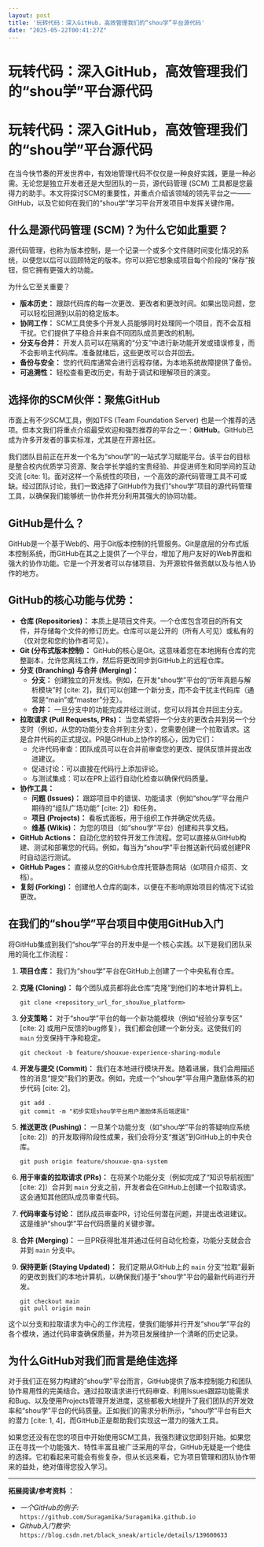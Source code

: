 ```yaml
---
layout: post
title: '玩转代码：深入GitHub，高效管理我们的“shou学”平台源代码'
date: "2025-05-22T00:41:27Z"
---
```

玩转代码：深入GitHub，高效管理我们的“shou学”平台源代码
=================================

玩转代码：深入GitHub，高效管理我们的“shou学”平台源代码
=================================

在当今快节奏的开发世界中，有效地管理代码不仅仅是一种良好实践，更是一种必需。无论您是独立开发者还是大型团队的一员，源代码管理 (SCM) 工具都是您最得力的助手。本文将探讨SCM的重要性，并重点介绍该领域的领先平台之一——GitHub，以及它如何在我们的“shou学”学习平台开发项目中发挥关键作用。

什么是源代码管理 (SCM)？为什么它如此重要？
------------------------

源代码管理，也称为版本控制，是一个记录一个或多个文件随时间变化情况的系统，以便您以后可以回顾特定的版本。你可以把它想象成项目每个阶段的“保存”按钮，但它拥有更强大的功能。

为什么它至关重要？

*   **版本历史：** 跟踪代码库的每一次更改、更改者和更改时间。如果出现问题，您可以轻松回溯到以前的稳定版本。
*   **协同工作：** SCM工具使多个开发人员能够同时处理同一个项目，而不会互相干扰。它们提供了平稳合并来自不同团队成员更改的机制。
*   **分支与合并：** 开发人员可以在隔离的“分支”中进行新功能开发或错误修复，而不会影响主代码库。准备就绪后，这些更改可以合并回去。
*   **备份与安全：** 您的代码库通常会进行远程存储，为本地系统故障提供了备份。
*   **可追溯性：** 轻松查看更改历史，有助于调试和理解项目的演变。

选择你的SCM伙伴：聚焦GitHub
------------------

市面上有不少SCM工具，例如TFS (Team Foundation Server) 也是一个推荐的选项。但本文我们将重点介绍最受欢迎和强烈推荐的平台之一：**GitHub**。GitHub已成为许多开发者的事实标准，尤其是在开源社区。

我们团队目前正在开发一个名为“shou学”的一站式学习赋能平台。该平台的目标是整合校内优质学习资源、聚合学长学姐的宝贵经验、并促进师生和同学间的互动交流 \[cite: 1\]。面对这样一个系统性的项目，一个高效的源代码管理工具不可或缺。经过团队讨论，我们一致选择了GitHub作为我们“shou学”项目的源代码管理工具，以确保我们能够统一协作并充分利用其强大的协同功能。

GitHub是什么？
----------

GitHub是一个基于Web的、用于Git版本控制的托管服务。Git是底层的分布式版本控制系统，而GitHub在其之上提供了一个平台，增加了用户友好的Web界面和强大的协作功能。它是一个开发者可以存储项目、为开源软件做贡献以及与他人协作的地方。

GitHub的核心功能与优势：
---------------

*   **仓库 (Repositories)：** 本质上是项目文件夹。一个仓库包含项目的所有文件，并存储每个文件的修订历史。仓库可以是公开的（所有人可见）或私有的（仅对您和您的协作者可见）。
*   **Git (分布式版本控制)：** GitHub的核心是Git。这意味着您在本地拥有仓库的完整副本，允许您离线工作，然后将更改同步到GitHub上的远程仓库。
*   **分支 (Branching) 与合并 (Merging)：**
    *   **分支：** 创建独立的开发线。例如，在开发“shou学”平台的“历年真题与解析模块”时 \[cite: 2\]，我们可以创建一个新分支，而不会干扰主代码库（通常是“main”或“master”分支）。
    *   **合并：** 一旦分支中的功能完成并经过测试，您可以将其合并回主分支。
*   **拉取请求 (Pull Requests, PRs)：** 当您希望将一个分支的更改合并到另一个分支时（例如，从您的功能分支合并到主分支），您需要创建一个拉取请求。这是合并代码的正式提议。PR是GitHub上协作的核心，因为它们：
    *   允许代码审查：团队成员可以在合并前审查您的更改、提供反馈并提出改进建议。
    *   促进讨论：可以直接在代码行上添加评论。
    *   与测试集成：可以在PR上运行自动化检查以确保代码质量。
*   **协作工具：**
    *   **问题 (Issues)：** 跟踪项目中的错误、功能请求（例如“shou学”平台用户期待的“组队广场功能” \[cite: 2\]）和任务。
    *   **项目 (Projects)：** 看板式面板，用于组织工作并确定优先级。
    *   **维基 (Wikis)：** 为您的项目（如“shou学”平台）创建和共享文档。
*   **GitHub Actions：** 自动化您的软件开发工作流程。您可以直接从GitHub构建、测试和部署您的代码。例如，每当为“shou学”平台推送新代码或创建PR时自动运行测试。
*   **GitHub Pages：** 直接从您的GitHub仓库托管静态网站（如项目介绍页、文档）。
*   **复刻 (Forking)：** 创建他人仓库的副本，以便在不影响原始项目的情况下试验更改。

在我们的“shou学”平台项目中使用GitHub入门
--------------------------

将GitHub集成到我们“shou学”平台的开发中是一个核心实践。以下是我们团队采用的简化工作流程：

1.  **项目仓库：** 我们为“shou学”平台在GitHub上创建了一个中央私有仓库。
2.  **克隆 (Cloning)：** 每个团队成员都将此仓库“克隆”到他们的本地计算机上。
    
        git clone <repository_url_for_shouXue_platform>
        
    
3.  **分支策略：** 对于“shou学”平台的每一个新功能模块（例如“经验分享专区” \[cite: 2\] 或用户反馈的bug修复），我们都会创建一个新分支。这使我们的 `main` 分支保持干净和稳定。
    
        git checkout -b feature/shouxue-experience-sharing-module
        
    
4.  **开发与提交 (Commit)：** 我们在本地进行模块开发。随着进展，我们会用描述性的消息“提交”我们的更改。例如，完成一个“shou学”平台用户激励体系的初步代码 \[cite: 2\]。
    
        git add .
        git commit -m "初步实现shou学平台用户激励体系后端逻辑"
        
    
5.  **推送更改 (Pushing)：** 一旦某个功能分支（如“shou学”平台的答疑响应系统 \[cite: 2\]）的开发取得阶段性成果，我们会将分支“推送”到GitHub上的中央仓库。
    
        git push origin feature/shouxue-qna-system
        
    
6.  **用于审查的拉取请求 (PRs)：** 在将某个功能分支（例如完成了“知识导航视图” \[cite: 2\]）合并到 `main` 分支之前，开发者会在GitHub上创建一个拉取请求。这会通知其他团队成员审查代码。
7.  **代码审查与讨论：** 团队成员审查PR，讨论任何潜在问题，并提出改进建议。这是维护“shou学”平台代码质量的关键步骤。
8.  **合并 (Merging)：** 一旦PR获得批准并通过任何自动化检查，功能分支就会合并到 `main` 分支中。
9.  **保持更新 (Staying Updated)：** 我们定期从GitHub上的 `main` 分支“拉取”最新的更改到我们的本地计算机，以确保我们基于“shou学”平台的最新代码进行开发。
    
        git checkout main
        git pull origin main
        
    

这个以分支和拉取请求为中心的工作流程，使我们能够并行开发“shou学”平台的各个模块，通过代码审查确保质量，并为项目发展维护一个清晰的历史记录。

为什么GitHub对我们而言是绝佳选择
-------------------

对于我们正在努力构建的“shou学”平台而言，GitHub提供了版本控制能力和团队协作易用性的完美结合。通过拉取请求进行代码审查、利用Issues跟踪功能需求和Bug、以及使用Projects管理开发进度，这些都极大地提升了我们团队的开发效率和“shou学”平台的代码质量。正如我们的需求分析所示，“shou学”平台有巨大的潜力 \[cite: 1, 4\]，而GitHub正是帮助我们实现这一潜力的强大工具。

如果您还没有在您的项目中开始使用SCM工具，我强烈建议您即刻开始。如果您正在寻找一个功能强大、特性丰富且被广泛采用的平台，GitHub无疑是一个绝佳的选择。它初看起来可能会有些复杂，但从长远来看，它为项目管理和团队协作带来的益处，绝对值得您投入学习。

* * *

**拓展阅读/参考资料 ：**

*   _一个GitHub的例子:_ `https://github.com/Suragamika/Suragamika.github.io`
*   _Github入门教学:_ `https://blog.csdn.net/black_sneak/article/details/139600633`